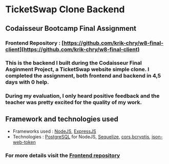 # TicketSwap Clone Backend

## Codaisseur Bootcamp Final Assignment

### Frontend Repository : [https://github.com/krik-chry/w8-final-client](https://github.com/krik-chry/w8-final-client)

### This is the backend I built during the Codaisseur Final Asginment Project, a TicketSwap website simple clone. I completed the assignment, both frontend and backend in 4,5 days with 0 help.

### During my evaluation, I only heard positive feedback and the teacher was pretty excited for the quality of my work.

## Framework and technologies used

- Frameworks used : [NodeJS](https://nodejs.org/en/), [ExpressJS](https://expressjs.com/)
- Technologies : [PostgreSQL](https://www.npmjs.com/package/pg) for NodeJS, [Sequelize](https://www.npmjs.com/package/sequelize), [cors](https://www.npmjs.com/package/cors),[bcryptjs](https://www.npmjs.com/package/bcrypt), [json-web-token](https://www.npmjs.com/package/jsonwebtoken)

### For more details visit the [Frontend repository](https://github.com/krik-chry/w8-final-client)
